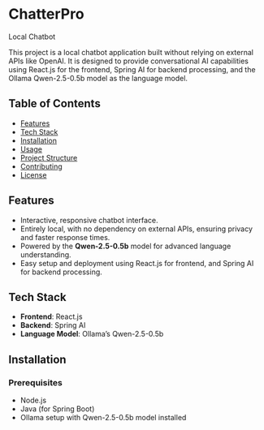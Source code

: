 # ChatterPro
Local Chatbot

This project is a local chatbot application built without relying on external APIs like OpenAI. It is designed to provide conversational AI capabilities using React.js for the frontend, Spring AI for backend processing, and the Ollama Qwen-2.5-0.5b model as the language model.

## Table of Contents
- [Features](#features)
- [Tech Stack](#tech-stack)
- [Installation](#installation)
- [Usage](#usage)
- [Project Structure](#project-structure)
- [Contributing](#contributing)
- [License](#license)

## Features
- Interactive, responsive chatbot interface.
- Entirely local, with no dependency on external APIs, ensuring privacy and faster response times.
- Powered by the **Qwen-2.5-0.5b** model for advanced language understanding.
- Easy setup and deployment using React.js for frontend, and Spring AI for backend processing.

## Tech Stack
- **Frontend**: React.js
- **Backend**: Spring AI
- **Language Model**: Ollama’s Qwen-2.5-0.5b

## Installation

### Prerequisites
- Node.js
- Java (for Spring Boot)
- Ollama setup with Qwen-2.5-0.5b model installed
   

